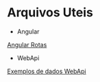 # Arquivos Uteis

- Angular

[Angular Rotas](https://github.com/fulviocanducci/_help/blob/master/angularrota.pdf)

- WebApi

[Exemplos de dados WebApi](https://jsonplaceholder.typicode.com/)
